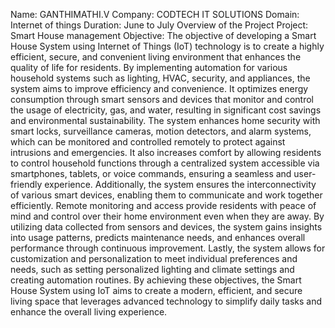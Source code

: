 Name: GANTHIMATHI.V
Company: CODTECH IT SOLUTIONS
Domain: Internet of things
Duration: June to July
Overview of the Project 
Project: Smart House management
Objective:
    The objective of developing a Smart House System using Internet of Things (IoT) technology is to create a highly efficient, secure, and convenient living environment that enhances the quality of life for residents. By implementing automation for various household systems such as lighting, HVAC, security, and appliances, the system aims to improve efficiency and convenience. It optimizes energy consumption through smart sensors and devices that monitor and control the usage of electricity, gas, and water, resulting in significant cost savings and environmental sustainability. The system enhances home security with smart locks, surveillance cameras, motion detectors, and alarm systems, which can be monitored and controlled remotely to protect against intrusions and emergencies. It also increases comfort by allowing residents to control household functions through a centralized system accessible via smartphones, tablets, or voice commands, ensuring a seamless and user-friendly experience. Additionally, the system ensures the interconnectivity of various smart devices, enabling them to communicate and work together efficiently. Remote monitoring and access provide residents with peace of mind and control over their home environment even when they are away. By utilizing data collected from sensors and devices, the system gains insights into usage patterns, predicts maintenance needs, and enhances overall performance through continuous improvement. Lastly, the system allows for customization and personalization to meet individual preferences and needs, such as setting personalized lighting and climate settings and creating automation routines. By achieving these objectives, the Smart House System using IoT aims to create a modern, efficient, and secure living space that leverages advanced technology to simplify daily tasks and enhance the overall living experience.

